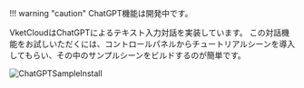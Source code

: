 !!! warning "caution"
    ChatGPT機能は開発中です。

VketCloudはChatGPTによるテキスト入力対話を実装しています。
この対話機能をお試しいただくには、コントロールパネルからチュートリアルシーンを導入してもらい、その中のサンプルシーンをビルドするのが簡単です。

![ChatGPTSampleInstall](img/ChatGPTSampleInstall.jpg)